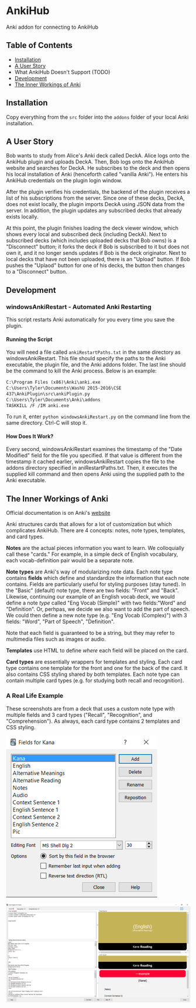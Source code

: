 AnkiHub
=======

Anki addon for connecting to AnkiHub

Table of Contents
-----------------

* [Installation](#installation)
* [A User Story](#a-user-story)
* What AnkiHub Doesn't Support (TODO)
* [Development](#development)
* [The Inner Workings of Anki](#the-inner-workings-of-anki)

Installation
------------

Copy everything from the `src` folder into the `addons` folder of your local
Anki installation.

A User Story
------------

Bob wants to study from Alice's Anki deck called DeckA. Alice logs onto the AnkiHub plugin
and uploads DeckA. Then, Bob logs onto the AnkiHub website and searches for DeckA. He
subscribes to the deck and then opens his local installation of Anki (henceforth called
"vanilla Anki"). He enters his AnkiHub credentials on the plugin login window.

After the plugin verifies his credentials, the backend of the plugin receives a list of his
subscriptions from the server. Since one of these decks, DeckA, does not exist locally,
the plugin imports DeckA using JSON data from the server. In addition, the plugin updates
any subscribed decks that already exists locally.

At this point, the plugin finishes loading the deck viewer window, which shows every local
and subscribed deck (including DeckA). Next to subscribed decks (which includes uploaded
decks that Bob owns) is a "Disconnect" button; it forks the deck if Bob is subscribed to it
but does not own it, and it no longer sends updates if Bob is the deck originator.
Next to local decks that have not been uploaded, there is an "Upload" button. If Bob pushes
the "Uplaod" button for one of his decks, the button then changes to a "Disconnect" button.

Development
-----------

### windowsAnkiRestart - Automated Anki Restarting
This script restarts Anki automatically for you every time you save the plugin.

#### Running the Script
You will need a file called `ankiRestartPaths.txt` in the same directory as
windowsAnkiRestart. This file should specify the paths to the Anki executable,
the plugin file, and the Anki addons folder. The last line should be the
command to kill the Anki process. Below is an example:

```
C:\Program Files (x86)\Anki\anki.exe
C:\Users\Tyler\Documents\WashU 2015-2016\CSE 437\AnkiPlugin\src\ankiPlugin.py
C:\Users\Tyler\Documents\Anki\addons
TASKKILL /F /IM anki.exe
```

To run it, enter `python windowsAnkiRestart.py` on the command line from the same directory.
Ctrl-C will stop it.

#### How Does It Work?
Every second, windowsAnkiRestart examines the timestamp of the "Date Modified" field for
the file you specified. If that value is different from the timestamp it cached earlier,
windowsAnkiRestart copies the file to the addons directory specified in aniRestartPaths.txt.
Then, it executes the supplied kill command and then opens Anki using the supplied path
to the Anki executable.

The Inner Workings of Anki
--------------------------

Official documentation is on Anki's [website][Anki Docs]

Anki structures cards that allows for a lot of customization but which complicates AnkiHub.
There are 4 concepts: notes, note types, templates, and card types.

**Notes** are the actual pieces information you want to learn. We colloquially call these "cards."
For example, in a simple deck of English vocabulary, each vocab-definition pair would be a
separate note.

**Note types** are Anki's way of modularizing note data. Each note type contains **fields**
which define and standardize the information that each note contains. Fields are particularly
useful for styling purposes (stay tuned). In the "Basic" (default) note type, there are two
fields: "Front" and "Back". Likewise, continuing our example of an English vocab deck, we would
define a note _type_ called "Eng Vocab (Simple)" with two fields:"Word" and "Definition". Or,
perhpas, we decide we also want to add the part of speech. We could then define a new note type
(e.g. "Eng Vocab (Complex)") with 3 fields: "Word", "Part of Speech", "Definition".

Note that each field is guaranteed to be a string, but they may refer to multimedia files
such as images or audio.

**Templates** use HTML to define _where_ each field will be placed on the card.

**Card types** are essentially wrappers for templates and styling. Each card type contains
one template for the front and one for the back of the card. It also contains CSS styling
shared by both templates. Each note type can contain multiple card types (e.g. for
studying both recall and recognition).

### A Real Life Example
These screenshots are from a deck that uses a custom note type with multiple fields and 3 card
types ("Recall", "Recognition", and "Comprehension"). As always, each card type contains 2
templates and CSS styling.

![Fields of custom note type](/img/fields_example.png?raw=true)

![Card types for custom note type](/img/card_types_example.png?raw=true)

[Anki Docs]: http://ankisrs.net/docs/manual.html
